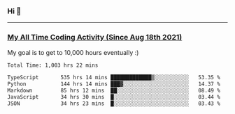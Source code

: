 ### Hi 🙂

---

### <a href="https://wakatime.com/@Eroxl">My All Time Coding Activity (Since Aug 18th 2021)</a>
My goal is to get to 10,000 hours eventually :)
<!--START_SECTION:waka-->

```txt
Total Time: 1,003 hrs 22 mins

TypeScript       535 hrs 14 mins █████████████▒░░░░░░░░░░░   53.35 %
Python           144 hrs 14 mins ███▓░░░░░░░░░░░░░░░░░░░░░   14.37 %
Markdown         85 hrs 12 mins  ██░░░░░░░░░░░░░░░░░░░░░░░   08.49 %
JavaScript       34 hrs 30 mins  █░░░░░░░░░░░░░░░░░░░░░░░░   03.44 %
JSON             34 hrs 23 mins  █░░░░░░░░░░░░░░░░░░░░░░░░   03.43 %
```

<!--END_SECTION:waka-->
